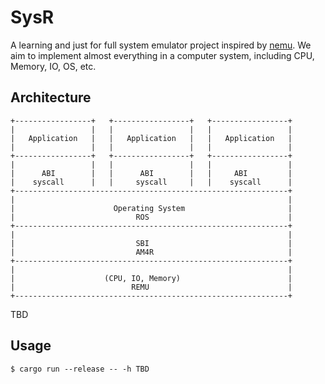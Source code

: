 # SysR

A learning and just for full system emulator project inspired by [nemu](https://github.com/NJU-ProjectN/nemu).
We aim to implement almost everything in a computer system, including CPU, Memory, IO, OS, etc.

## Architecture
```
+-----------------+   +-----------------+   +-----------------+
|                 |   |                 |   |                 |
|   Application   |   |   Application   |   |   Application   |
|                 |   |                 |   |                 |
+-----------------+   +-----------------+   +-----------------+
|                 |   |                 |   |                 |
|      ABI        |   |      ABI        |   |     ABI         |
|    syscall      |   |     syscall     |   |    syscall      |
+-------------------------------------------------------------+   
|                                                             |
|                      Operating System                       |
|                           ROS                               |
+-------------------------------------------------------------+
|                                                             |
|                           SBI                               |
|                           AM4R                              |
+-------------------------------------------------------------+
|                                                             |
|                    (CPU, IO, Memory)                        |
|                          REMU                               |
+-------------------------------------------------------------+
```

TBD



## Usage
```
$ cargo run --release -- -h TBD
```